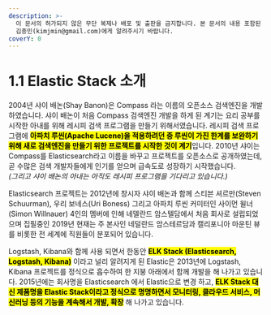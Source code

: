 ```yaml
---
description: >-
  이 문서의 허가되지 않은 무단 복제나 배포 및 출판을 금지합니다. 본 문서의 내용 포함된 자료를 인용하고자 하는 경우 출처를 명시하고
  김종민(kimjmin@gmail.com)에게 알려주시기 바랍니다.
coverY: 0
---
```


# 1.1 Elastic Stack 소개

2004년 샤이 배논(Shay Banon)은 Compass 라는 이름의 오픈소스 검색엔진을 개발하였습니다. 샤이 배논이 처음 Compass 검색엔진 개발을 하게 된 계기는 요리 공부를 시작한 아내를 위해 레시피 검색 프로그램을 만들기 위해서였습니다. 레시피 검색 프로그램에 <mark style="background-color:yellow;">**아파치 루씬(Apache Lucene)을 적용하려던 중 루씬이 가진 한계를 보완하기 위해 새로 검색엔진을 만들기 위한 프로젝트를 시작한 것이 계기**</mark>입니다. 2010년 샤이는 Compass를 Elasticsearch라고 이름을 바꾸고 프로젝트를 오픈소스로 공개하였는데, 곧 수많은 검색 개발자들에게 인기를 얻으며 급속도로 성장하기 시작했습니다.\
_(그리고 샤이 배논의 아내는 아직도 레시피 프로그램을 기다리고 있습니다.)_

Elasticsearch 프로젝트는 2012년에 창시자 샤이 배논과 함께 스티븐 셔르만(Steven Schuurman), 우리 보네스(Uri Boness) 그리고 아파치 루씬 커미터인 사이먼 윌너(Simon Willnauer) 4인의 멤버에 인해 네델란드 암스텔담에서 처음 회사로 설립되었으며 집필중인 2019년 현재는 주 본사인 네덜란드 암스테르담과 캘리포니아 마운틴 뷰를 비롯한 전 세계에 직원들이 분포되어 있습니다.

Logstash, Kibana와 함께 사용 되면서 한동안 <mark style="background-color:yellow;">**ELK Stack (Elasticsearch, Logstash, Kibana)**</mark> 이라고 널리 알려지게 된 Elastic은 2013년에 Logstash, Kibana 프로젝트를 정식으로 흡수하여 한 지붕 아래에서 함께 개발을 해 나가고 있습니다. 2015년에는 회사명을 Elasticsearch 에서 Elastic으로 변경 하고, <mark style="background-color:yellow;">**ELK Stack 대신 제품명을 Elastic Stack이라고 정식으로 명명하면서 모니터링, 클라우드 서비스, 머신러닝 등의 기능을 계속해서 개발, 확장**</mark> 해 나가고 있습니다.
